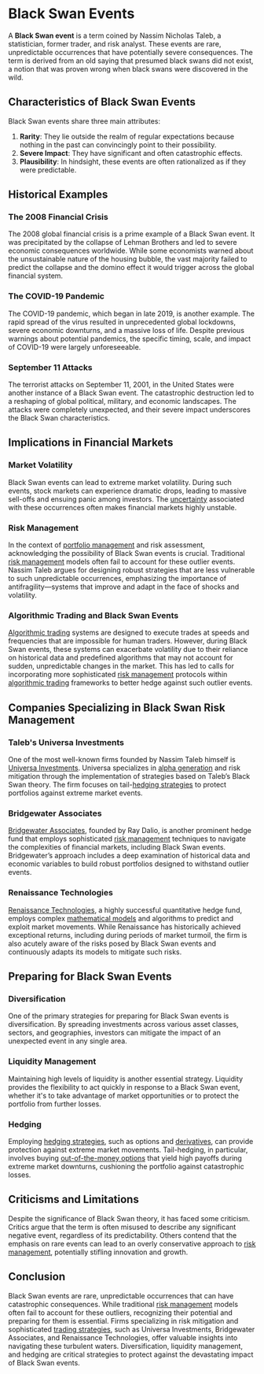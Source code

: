 # Black Swan Events

A **Black Swan event** is a term coined by Nassim Nicholas Taleb, a statistician, former trader, and risk analyst. These events are rare, unpredictable occurrences that have potentially severe consequences. The term is derived from an old saying that presumed black swans did not exist, a notion that was proven wrong when black swans were discovered in the wild.

## Characteristics of Black Swan Events

Black Swan events share three main attributes:
1. **Rarity**: They lie outside the realm of regular expectations because nothing in the past can convincingly point to their possibility.
2. **Severe Impact**: They have significant and often catastrophic effects.
3. **Plausibility**: In hindsight, these events are often rationalized as if they were predictable.

## Historical Examples

### The 2008 Financial Crisis

The 2008 global financial crisis is a prime example of a Black Swan event. It was precipitated by the collapse of Lehman Brothers and led to severe economic consequences worldwide. While some economists warned about the unsustainable nature of the housing bubble, the vast majority failed to predict the collapse and the domino effect it would trigger across the global financial system.

### The COVID-19 Pandemic

The COVID-19 pandemic, which began in late 2019, is another example. The rapid spread of the virus resulted in unprecedented global lockdowns, severe economic downturns, and a massive loss of life. Despite previous warnings about potential pandemics, the specific timing, scale, and impact of COVID-19 were largely unforeseeable.

### September 11 Attacks

The terrorist attacks on September 11, 2001, in the United States were another instance of a Black Swan event. The catastrophic destruction led to a reshaping of global political, military, and economic landscapes. The attacks were completely unexpected, and their severe impact underscores the Black Swan characteristics.

## Implications in Financial Markets

### Market Volatility

Black Swan events can lead to extreme market volatility. During such events, stock markets can experience dramatic drops, leading to massive sell-offs and ensuing panic among investors. The [uncertainty](../u/uncertainty_in_trading.md) associated with these occurrences often makes financial markets highly unstable.

### Risk Management

In the context of [portfolio management](../p/portfolio_management.md) and risk assessment, acknowledging the possibility of Black Swan events is crucial. Traditional [risk management](../r/risk_management.md) models often fail to account for these outlier events. Nassim Taleb argues for designing robust strategies that are less vulnerable to such unpredictable occurrences, emphasizing the importance of antifragility—systems that improve and adapt in the face of shocks and volatility.

### Algorithmic Trading and Black Swan Events

[Algorithmic trading](../a/algorithmic_trading.md) systems are designed to execute trades at speeds and frequencies that are impossible for human traders. However, during Black Swan events, these systems can exacerbate volatility due to their reliance on historical data and predefined algorithms that may not account for sudden, unpredictable changes in the market. This has led to calls for incorporating more sophisticated [risk management](../r/risk_management.md) protocols within [algorithmic trading](../a/algorithmic_trading.md) frameworks to better hedge against such outlier events.

## Companies Specializing in Black Swan Risk Management

### Taleb's Universa Investments

One of the most well-known firms founded by Nassim Taleb himself is [Universa Investments](https://www.universa.net/). Universa specializes in [alpha generation](../a/alpha_generation.md) and risk mitigation through the implementation of strategies based on Taleb’s Black Swan theory. The firm focuses on tail-[hedging strategies](../h/hedging_strategies.md) to protect portfolios against extreme market events.

### Bridgewater Associates

[Bridgewater Associates](https://www.bridgewater.com/), founded by Ray Dalio, is another prominent hedge fund that employs sophisticated [risk management](../r/risk_management.md) techniques to navigate the complexities of financial markets, including Black Swan events. Bridgewater’s approach includes a deep examination of historical data and economic variables to build robust portfolios designed to withstand outlier events.

### Renaissance Technologies

[Renaissance Technologies](https://www.rentec.com/), a highly successful quantitative hedge fund, employs complex [mathematical models](../m/mathematical_models_in_trading.md) and algorithms to predict and exploit market movements. While Renaissance has historically achieved exceptional returns, including during periods of market turmoil, the firm is also acutely aware of the risks posed by Black Swan events and continuously adapts its models to mitigate such risks.

## Preparing for Black Swan Events

### Diversification

One of the primary strategies for preparing for Black Swan events is diversification. By spreading investments across various asset classes, sectors, and geographies, investors can mitigate the impact of an unexpected event in any single area.

### Liquidity Management

Maintaining high levels of liquidity is another essential strategy. Liquidity provides the flexibility to act quickly in response to a Black Swan event, whether it's to take advantage of market opportunities or to protect the portfolio from further losses.

### Hedging

Employing [hedging strategies](../h/hedging_strategies.md), such as options and [derivatives](../d/derivatives.md), can provide protection against extreme market movements. Tail-hedging, in particular, involves buying [out-of-the-money options](../o/out-of-the-money_options.md) that yield high payoffs during extreme market downturns, cushioning the portfolio against catastrophic losses.

## Criticisms and Limitations

Despite the significance of Black Swan theory, it has faced some criticism. Critics argue that the term is often misused to describe any significant negative event, regardless of its predictability. Others contend that the emphasis on rare events can lead to an overly conservative approach to [risk management](../r/risk_management.md), potentially stifling innovation and growth.

## Conclusion

Black Swan events are rare, unpredictable occurrences that can have catastrophic consequences. While traditional [risk management](../r/risk_management.md) models often fail to account for these outliers, recognizing their potential and preparing for them is essential. Firms specializing in risk mitigation and sophisticated [trading strategies](../t/trading_strategies.md), such as Universa Investments, Bridgewater Associates, and Renaissance Technologies, offer valuable insights into navigating these turbulent waters. Diversification, liquidity management, and hedging are critical strategies to protect against the devastating impact of Black Swan events.
